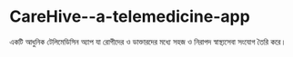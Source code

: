 # CareHive--a-telemedicine-app
একটি আধুনিক টেলিমেডিসিন অ্যাপ যা রোগীদের ও ডাক্তারদের মধ্যে সহজ ও নিরাপদ স্বাস্থ্যসেবা সংযোগ তৈরি করে।
